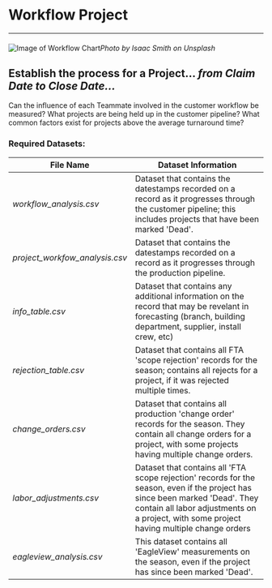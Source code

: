 # Workflow Project
***
#### 

![Image of Workflow Chart](https://images.unsplash.com/photo-1543286386-713bdd548da4?ixlib=rb-1.2.1&ixid=eyJhcHBfaWQiOjEyMDd9&auto=format&fit=crop&w=1050&q=80)*Photo by Isaac Smith on Unsplash*

## Establish the process for a Project... ***from Claim Date to Close Date...***
Can the influence of each Teammate involved in the customer workflow be measured? What projects are being held up in the customer pipeline? What common factors exist for projects above the average turnaround time? 

### Required Datasets:
File Name | Dataset Information
|-----------|---------|
*workflow_analysis.csv* | Dataset that contains the datestamps recorded on a record as it progresses through the customer pipeline; this includes projects that have been marked 'Dead'.
*project_workfow_analysis.csv* | Dataset that contains the datestamps recorded on a record as it progresses through the production pipeline.
*info_table.csv* | Dataset that contains any additional information on the record that may be revelant in forecasting (branch, building department, supplier, install crew, etc)
*rejection_table.csv* | Dataset that contains all FTA 'scope rejection' records for the season; contains  all rejects for a project, if it was rejected multiple times.
*change_orders.csv* | Dataset that contains all production 'change order' records for the season. They contain all change orders for a project, with some projects having multiple change orders.
*labor_adjustments.csv* | Dataset that contains all 'FTA scope rejection' records for the season, even if the project has since been marked 'Dead'. They contain all labor adjustments on a project, with some project having multiple change orders
*eagleview_analysis.csv* | This dataset contains all 'EagleView' measurements on the season, even if the project has since been marked 'Dead'.

